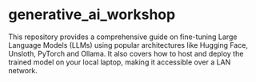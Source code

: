 # generative_ai_workshop
This repository provides a comprehensive guide on fine-tuning Large Language Models (LLMs) using popular architectures like Hugging Face, Unsloth, PyTorch and Ollama. It also covers how to host and deploy the trained model on your local laptop, making it accessible over a LAN network.

